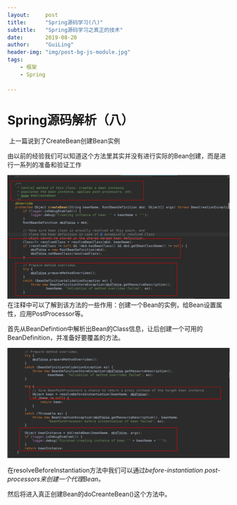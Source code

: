 ```yaml
---
layout:     post
title:      "Spring源码学习(八)"
subtitle:   "Spring源码学习之真正的技术"
date:       2019-08-20
author:     "GuiLing"
header-img: "img/post-bg-js-module.jpg"
tags:
    - 框架
    - Spring

---
```


# Spring源码解析（八）

​    上一篇说到了CreateBean创建Bean实例

​    由以前的经验我们可以知道这个方法里其实并没有进行实际的Bean创建，而是进行一系列的准备和验证工作

![img](/img/spring/2019/01/sjubq9n1mojseq62ngpikqgbb2.png)在注释中可以了解到该方法的一些作用：创建一个Bean的实例，给Bean设置属性，应用PostProcessor等。

首先从BeanDefintion中解析出Bean的Class信息，让后创建一个可用的BeanDefinition，并准备好要覆盖的方法。

![img](/img/spring/2019/01/1eomma9tb4idgo08542st4q5p1.png)

在resolveBeforeInstantiation方法中我们可以通过*before-instantiation post-processors来创建一个代理Bean。*

然后将进入真正创建Bean的doCreanteBean()这个方法中。